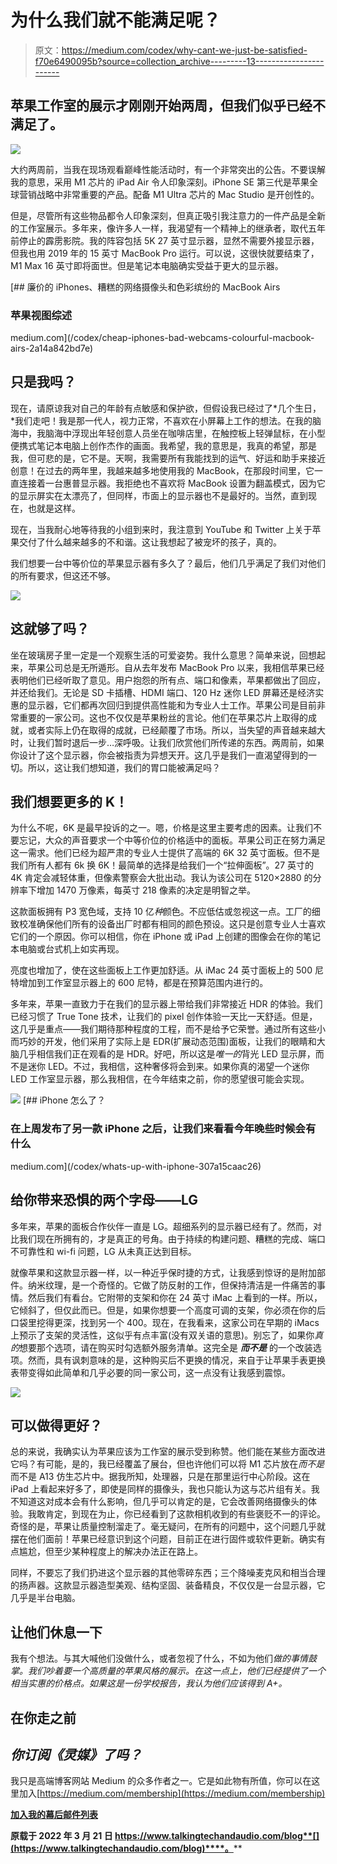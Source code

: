 # 为什么我们就不能满足呢？

> 原文：<https://medium.com/codex/why-cant-we-just-be-satisfied-f70e6490095b?source=collection_archive---------13----------------------->

## 苹果工作室的展示才刚刚开始两周，但我们似乎已经不满足了。

![](img/292ad3b5065f1c22113b68bb908b5b9a.png)

大约两周前，当我在现场观看巅峰性能活动时，有一个非常突出的公告。不要误解我的意思，采用 M1 芯片的 iPad Air 令人印象深刻。iPhone SE 第三代是苹果全球营销战略中非常重要的产品。配备 M1 Ultra 芯片的 Mac Studio 是开创性的。

但是，尽管所有这些物品都令人印象深刻，但真正吸引我注意力的一件产品是全新的工作室展示。多年来，像许多人一样，我渴望有一个精神上的继承者，取代五年前停止的霹雳影院。我的阵容包括 5K 27 英寸显示器，显然不需要外接显示器，但我也用 2019 年的 15 英寸 MacBook Pro 运行。可以说，这很快就要结束了，M1 Max 16 英寸即将面世。但是笔记本电脑确实受益于更大的显示器。

[](/codex/cheap-iphones-bad-webcams-colourful-macbook-airs-2a14a842bd7e) [## 廉价的 iPhones、糟糕的网络摄像头和色彩缤纷的 MacBook Airs

### 苹果视图综述

medium.com](/codex/cheap-iphones-bad-webcams-colourful-macbook-airs-2a14a842bd7e) 

## 只是我吗？

现在，请原谅我对自己的年龄有点敏感和保护欲，但假设我已经过了*几个生日，*我们走吧！我是那一代人，视力正常，不喜欢在小屏幕上工作的想法。在我的脑海中，我脑海中浮现出年轻创意人员坐在咖啡店里，在触控板上轻弹鼠标，在小型便携式笔记本电脑上创作杰作的画面。我希望，我的意思是，我真的希望，那是我，但可悲的是，它不是。天啊，我需要所有我能找到的运气、好运和助手来接近创意！在过去的两年里，我越来越多地使用我的 MacBook，在那段时间里，它一直连接着一台惠普显示器。我拒绝也不喜欢将 MacBook 设置为翻盖模式，因为它的显示屏实在太漂亮了，但同样，市面上的显示器也不是最好的。当然，直到现在，也就是这样。

现在，当我耐心地等待我的小组到来时，我注意到 YouTube 和 Twitter 上关于苹果交付了什么越来越多的不和谐。这让我想起了被宠坏的孩子，真的。

我们想要一台中等价位的苹果显示器有多久了？最后，他们几乎满足了我们对他们的所有要求，但这还不够。

![](img/9690861f21a24b89992e8314925c2669.png)

## 这就够了吗？

坐在玻璃房子里一定是一个观察生活的可爱姿势。我什么意思？简单来说，回想起来，苹果公司总是无所遁形。自从去年发布 MacBook Pro 以来，我相信苹果已经表明他们已经听取了意见。用户抱怨的所有点、端口和像素，苹果都做出了回应，并还给我们。无论是 SD 卡插槽、HDMI 端口、120 Hz 迷你 LED 屏幕还是经济实惠的显示器，它们都再次回归到提供高性能和为专业人士工作。苹果公司是目前非常重要的一家公司。这也不仅仅是苹果粉丝的言论。他们在苹果芯片上取得的成就，或者实际上仍在取得的成就，已经颠覆了市场。所以，当失望的声音越来越大时，让我们暂时退后一步…深呼吸。让我们欣赏他们所传递的东西。两周前，如果你设计了这个显示器，你会被指责为异想天开。这几乎是我们一直渴望得到的一切。所以，这让我们想知道，我们的胃口能被满足吗？

## 我们想要更多的 K！

为什么不呢，6K 是最早投诉的之一。嗯，价格是这里主要考虑的因素。让我们不要忘记，大众的声音要求一个中等价位的价格适中的面板。苹果公司正在努力满足这一需求。他们已经为超严肃的专业人士提供了高端的 6K 32 英寸面板。但不是我们所有人都有 6k 换 6K！最简单的选择是给我们一个“拉伸面板”。27 英寸的 4K 肯定会减轻体重，但像素警察会大批出动。我认为该公司在 5120×2880 的分辨率下增加 1470 万像素，每英寸 218 像素的决定是明智之举。

这款面板拥有 P3 宽色域，支持 10 亿*种*颜色。不应低估或忽视这一点。工厂的细致校准确保他们所有的设备出厂时都有相同的颜色预设。这只是创意专业人士喜欢它们的一个原因。你可以相信，你在 iPhone 或 iPad 上创建的图像会在你的笔记本电脑或台式机上如实再现。

亮度也增加了，使在这些面板上工作更加舒适。从 iMac 24 英寸面板上的 500 尼特增加到工作室显示器上的 600 尼特，都是在预算范围内进行的。

多年来，苹果一直致力于在我们的显示器上带给我们非常接近 HDR 的体验。我们已经习惯了 True Tone 技术，让我们的 pixel 创作体验一天比一天舒适。但是，这几乎是重点——我们期待那种程度的工程，而不是给予它荣誉。通过所有这些小而巧妙的开发，他们采用了实际上是 EDR(扩展动态范围)面板，让我们的眼睛和大脑几乎相信我们正在观看的是 HDR。好吧，所以这是*唯一的*背光 LED 显示屏，而不是迷你 LED。不过，我相信，这种奢侈将会到来。如果你真的渴望一个迷你 LED 工作室显示器，那么我相信，在今年结束之前，你的愿望很可能会实现。

![](img/afb0c1f0227c0213015dfe4ed348ea59.png)[](/codex/whats-up-with-iphone-307a15caac26) [## iPhone 怎么了？

### 在上周发布了另一款 iPhone 之后，让我们来看看今年晚些时候会有什么

medium.com](/codex/whats-up-with-iphone-307a15caac26) 

## 给你带来恐惧的两个字母——LG

多年来，苹果的面板合作伙伴一直是 LG。超细系列的显示器已经有了。然而，对比我们现在所拥有的，才是真正的号角。由于持续的构建问题、糟糕的完成、端口不可靠性和 wi-fi 问题，LG 从未真正达到目标。

就像苹果和这款显示器一样，以一种近乎保时捷的方式，让我感到惊讶的是附加部件。纳米纹理，是一个奇怪的。它做了防反射的工作，但保持清洁是一件痛苦的事情。然后我们有看台。它附带的支架和你在 24 英寸 iMac 上看到的一样。所以，它倾斜了，但仅此而已。但是，如果你想要一个高度可调的支架，你必须在你的后口袋里挖得更深，找到另一个 400。现在，在我看来，这家公司在早期的 iMacs 上预示了支架的灵活性，这似乎有点丰富(没有双关语的意思)。别忘了，如果你*真的*想要那个选项，请在购买时勾选额外服务清单。这完全是 ***而不是*** 的一个改装选项。然而，具有讽刺意味的是，这种购买后不更换的情况，来自于让苹果手表更换表带变得如此简单和几乎必要的同一家公司，这一点没有让我感到震惊。

![](img/4a555019b9cd4393ba880dd96cdc108a.png)

## 可以做得更好？

总的来说，我确实认为苹果应该为工作室的展示受到称赞。他们能在某些方面改进它吗？有可能，是的，我已经覆盖了展台，但也许他们可以将 M1 芯片放在*而不是*而不是 A13 仿生芯片中。据我所知，处理器，只是在那里运行中心阶段。这在 iPad 上看起来好多了，即使是同样的摄像头，我也只能认为这与芯片组有关。我不知道这对成本会有什么影响，但几乎可以肯定的是，它会改善网络摄像头的体验。我敢肯定，到现在为止，你已经看到了这款相机收到的有些褒贬不一的评论。奇怪的是，苹果让质量控制溜走了。毫无疑问，在所有的问题中，这个问题几乎就摆在他们面前！苹果已经意识到这个问题，目前正在进行固件或软件更新。确实有点尴尬，但至少某种程度上的解决办法正在路上。

同样，不要忘了我们扔进这个显示器的其他零碎东西；三个降噪麦克风和相当合理的扬声器。这款显示器造型美观、结构坚固、装备精良，不仅仅是一台显示器，它几乎是半台电脑。

## 让他们休息一下

我有个想法。与其大喊他们没做什么，或者忽视了什么，不如为他们*做的事情鼓掌。我们吵着要一个高质量的苹果风格的展示。在这一点上，他们已经提供了一个相当实惠的价格点。如果这是一份学校报告，我认为他们应该得到 A+。*

## 在你走之前

## *你订阅《灵媒》了吗？*

我只是高端博客网站 Medium 的众多作者之一。它是如此物有所值，你可以在这里加入[https://medium.com/membership](https://medium.com/membership)

[**加入我的幕后邮件列表**](https://www.talkingtechandaudio.com)

**原载于 2022 年 3 月 21 日 https://www.talkingtechandaudio.com/blog**[](https://www.talkingtechandaudio.com/blog)****。****